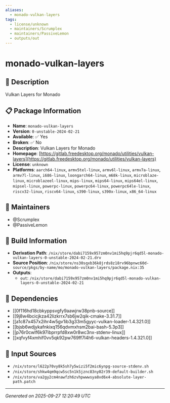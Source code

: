 ```yaml
---
aliases:
  - monado-vulkan-layers
tags:
  - license/unknown
  - maintainers/Scrumplex
  - maintainers/PassiveLemon
  - outputs/out
---
```


# monado-vulkan-layers

## 📝 Description

Vulkan Layers for Monado

## 📋 Package Information

- **Name**: `monado-vulkan-layers`
- **Version**: `0-unstable-2024-02-21`
- **Available**: ✅ Yes
- **Broken**: ✅ No
- **Description**: Vulkan Layers for Monado
- **Homepage**: [https://gitlab.freedesktop.org/monado/utilities/vulkan-layers](https://gitlab.freedesktop.org/monado/utilities/vulkan-layers)
- **License**: `unknown`
- **Platforms**: `aarch64-linux`, `armv5tel-linux`, `armv6l-linux`, `armv7a-linux`, `armv7l-linux`, `i686-linux`, `loongarch64-linux`, `m68k-linux`, `microblaze-linux`, `microblazeel-linux`, `mips-linux`, `mips64-linux`, `mips64el-linux`, `mipsel-linux`, `powerpc-linux`, `powerpc64-linux`, `powerpc64le-linux`, `riscv32-linux`, `riscv64-linux`, `s390-linux`, `s390x-linux`, `x86_64-linux`
## 👥 Maintainers

- @Scrumplex
- @PassiveLemon


## 🔧 Build Information

- **Derivation Path**: `/nix/store/dabi7159x957zm0nv1mi5hq9pjr6qd5l-monado-vulkan-layers-0-unstable-2024-02-21.drv`
- **Source Position**: `/nix/store/ns30sqxb36k8jrds8z18rv96bpnwc60d-source/pkgs/by-name/mo/monado-vulkan-layers/package.nix:35`
- **Outputs**:
  - `out`:  `/nix/store/dabi7159x957zm0nv1mi5hq9pjr6qd5l-monado-vulkan-layers-0-unstable-2024-02-21`

## 🔗 Dependencies

- [[0f116hd18cbkyppsvgfy9aawjrw38pnb-source]]
- [[9j8w4bcicjkza42lizkrrx7sb6jw2qik-cmake-3.31.7]]
- [[a1c87x457x2ihr4w5gv1ib3g33m5gyyc-vulkan-loader-1.4.321.0]]
- [[bjsb6wdjykafnkixq156qdvmxhsm2bai-bash-5.3p3]]
- [[p76r0cwlf6k97ibprrpfd8xw0r8wc3nx-stdenv-linux]]
- [[xqfvyf4xmhif0vv5qk92pw769ff7l4h6-vulkan-headers-1.4.321.0]]

## 📁 Input Sources

- `/nix/store/l622p70vy8k5sh7y5wizi5f2mic6ynpg-source-stdenv.sh`
- `/nix/store/shkw4qm9qcw5sc5n1k5jznc83ny02r39-default-builder.sh`
- `/nix/store/va2gy2cm4nawfzh6zvhpwwwsya8vd6x4-absolute-layer-path.patch`

---
*Generated on 2025-09-27 12:20:49 UTC*
